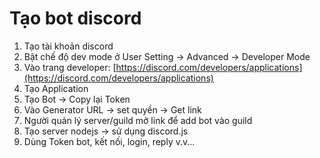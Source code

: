 # Tạo bot discord

1. Tạo tài khoản discord
2. Bật chế độ dev mode ở User Setting -> Advanced -> Developer Mode
3. Vào trang developer: [https://discord.com/developers/applications](https://discord.com/developers/applications)
4. Tạo Application
5. Tạo Bot -> Copy lại Token
6. Vào Generator URL -> set quyền -> Get link
7. Người quản lý server/guild mở link để add bot vào guild
8. Tạo server nodejs -> sử dụng discord.js
9. Dùng Token bot, kết nối, login, reply v.v...
